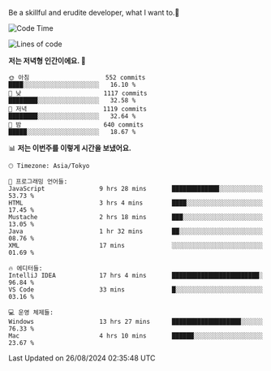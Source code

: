 Be a skillful and erudite developer, what I want to.👶

<!--START_SECTION:waka-->
![Code Time](http://img.shields.io/badge/Code%20Time-1%2C198%20hrs%202%20mins-blue)

![Lines of code](https://img.shields.io/badge/%EC%A0%80%EB%8A%94%20%EC%97%AC%ED%83%9C%EA%B9%8C%EC%A7%80%20-2.7%20million%20%EC%A4%84%EC%9D%98%20%EC%BD%94%EB%93%9C%EB%A5%BC%20%EC%9E%91%EC%84%B1%ED%96%88%EC%96%B4%EC%9A%94.-blue)

**저는 저녁형 인간이에요. 🦉** 

```text
🌞 아침                     552 commits         ████░░░░░░░░░░░░░░░░░░░░░   16.10 % 
🌆 낮　                     1117 commits        ████████░░░░░░░░░░░░░░░░░   32.58 % 
🌃 저녁                     1119 commits        ████████░░░░░░░░░░░░░░░░░   32.64 % 
🌙 밤　                     640 commits         █████░░░░░░░░░░░░░░░░░░░░   18.67 % 
```


📊 **저는 이번주를 이렇게 시간을 보냈어요.** 

```text
🕑︎ Timezone: Asia/Tokyo

💬 프로그래밍 언어들: 
JavaScript               9 hrs 28 mins       █████████████░░░░░░░░░░░░   53.73 % 
HTML                     3 hrs 4 mins        ████░░░░░░░░░░░░░░░░░░░░░   17.45 % 
Mustache                 2 hrs 18 mins       ███░░░░░░░░░░░░░░░░░░░░░░   13.05 % 
Java                     1 hr 32 mins        ██░░░░░░░░░░░░░░░░░░░░░░░   08.76 % 
XML                      17 mins             ░░░░░░░░░░░░░░░░░░░░░░░░░   01.69 % 

🔥 에디터들: 
IntelliJ IDEA            17 hrs 4 mins       ████████████████████████░   96.84 % 
VS Code                  33 mins             █░░░░░░░░░░░░░░░░░░░░░░░░   03.16 % 

💻 운영 체제들: 
Windows                  13 hrs 27 mins      ███████████████████░░░░░░   76.33 % 
Mac                      4 hrs 10 mins       ██████░░░░░░░░░░░░░░░░░░░   23.67 % 
```


 Last Updated on 26/08/2024 02:35:48 UTC
<!--END_SECTION:waka-->
